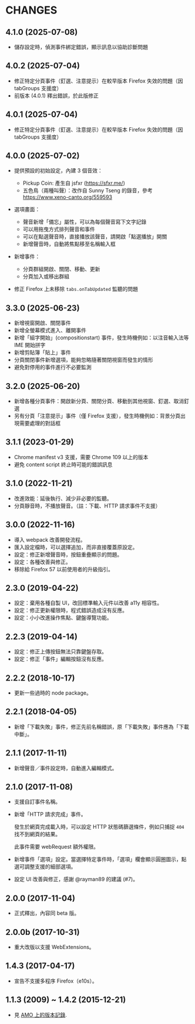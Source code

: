 CHANGES
=======

## 4.1.0 (2025-07-08)

* 儲存設定時，偵測事件綁定錯誤，顯示訊息以協助診斷問題

## 4.0.2 (2025-07-04)

* 修正特定分頁事件（釘選、注意提示）在較早版本 Firefox 失效的問題（因 tabGroups 支援度）
* 前版本 (4.0.1) 釋出錯誤，於此版修正

## 4.0.1 (2025-07-04)

* 修正特定分頁事件（釘選、注意提示）在較早版本 Firefox 失效的問題（因 tabGroups 支援度）

## 4.0.0 (2025-07-02)

* 提供預設的初始設定，內建 3 個音效：
  * Pickup Coin: 產生自 jsfxr (https://sfxr.me/)
  * 五色鳥（兩種叫聲）：改作自 Sunny Tseng 的錄音，參考 https://www.xeno-canto.org/559593

* 選項畫面：
  * 聲音新增「備忘」屬性，可以為每個聲音寫下文字記錄
  * 可以用拖曳方式排列聲音和事件
  * 可以在點選聲音時，直接播放該聲音，請開啟「點選播放」開關
  * 新增聲音時，自動將焦點移至名稱輸入框

* 新增事件：
  * 分頁群組開啟、關閉、移動、更新
  * 分頁加入或移出群組

* 修正 Firefox 上未移除 `tabs.onTabUpdated` 監聽的問題

## 3.3.0 (2025-06-23)

* 新增視窗開啟、關閉事件
* 新增全螢幕模式進入、離開事件
* 新增「組字開始」(compositionstart) 事件，發生時機例如：以注音輸入法等 IME 開始拼字
* 新增剪貼簿「貼上」事件
* 分頁關閉事件新增選項，能夠忽略隨著關閉視窗而發生的情形
* 避免對停用的事件進行不必要監測

## 3.2.0 (2025-06-20)

* 新增各種分頁事件：開啟新分頁、關閉分頁、移動到其他視窗、釘選、取消釘選
* 另有分頁「注意提示」事件（僅 Firefox 支援），發生時機例如：背景分頁出現需要處理的對話框

## 3.1.1 (2023-01-29)

* Chrome manifest v3 支援，需要 Chrome 109 以上的版本
* 避免 content script 終止時可能的錯誤訊息

## 3.1.0 (2022-11-21)

* 改進效能：延後執行、減少非必要的監聽。
* 分頁靜音時，不播放聲音。（註：下載、HTTP 請求事件不支援）

## 3.0.0 (2022-11-16)

* 導入 webpack 改善開發流程。
* 匯入設定檔時，可以選擇追加，而非直接覆蓋原設定。
* 設定：修正新增聲音時，按鈕重疊顯示的問題。
* 設定：各種改善與修正。
* 移除給 Firefox 57 以前使用者的升級指引。

## 2.3.0 (2019-04-22)

* 設定：棄用各種自製 UI，改回標準輸入元件以改善 a11y 相容性。
* 設定：修正更新權限時，程式錯誤造成沒有反應。
* 設定：小小改進操作焦點、鍵盤導覽功能。

## 2.2.3 (2019-04-14)

* 設定：修正上傳按鈕無法只靠鍵盤存取。
* 設定：修正「事件」編輯按鈕沒有反應。

## 2.2.2 (2018-10-17)

* 更新一些過時的 node package。

## 2.2.1 (2018-04-05)

* 新增「下載失敗」事件，修正先前名稱錯誤，原「下載失敗」事件應為「下載中斷」。

## 2.1.1 (2017-11-11)

* 新增聲音／事件設定時，自動進入編輯模式。

## 2.1.0 (2017-11-08)

* 支援自訂事件名稱。

* 新增「HTTP 請求完成」事件。

  發生於網頁完成載入時，可以設定 HTTP 狀態碼篩選條件，例如只捕捉 `404` 找不到網頁的結果。

  此事件需要 webRequest 額外權限。

* 新增事件「選項」設定。當選擇特定事件時，「選項」欄會顯示圓圈圖示，點選可調整支援的細部選項。

* 設定 UI 改善與修正，感謝 @rayman89 的建議 (#7)。

## 2.0.0 (2017-11-04)

* 正式釋出，內容同 beta 版。

## 2.0.0b (2017-10-31)

* 重大改版以支援 WebExtensions。

## 1.4.3 (2017-04-17)

* 宣告不支援多程序 Firefox（e10s）。

## 1.1.3 (2009) ~ 1.4.2 (2015-12-21)

* 見 [AMO 上的版本記錄][].


[AMO 上的版本記錄]: https://addons.mozilla.org/firefox/addon/noise/versions/
